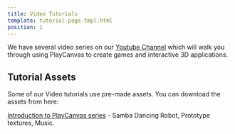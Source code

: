 ```yaml
---
title: Video Tutorials
template: tutorial-page.tmpl.html
position: 1
---
```


We have several video series on our [Youtube Channel][youtube] which will walk you through using PlayCanvas to create games and interactive 3D applications.

## Tutorial Assets

Some of our Video tutorials use pre-made assets. You can download the assets from here:

[Introduction to PlayCanvas series][intro] - Samba Dancing Robot, Prototype textures, Music.

[youtube]: [https://youtube.com/playcanvas]
[intro]: /downloads/tutorials/intro.zip
